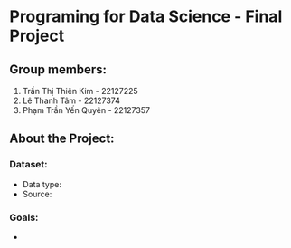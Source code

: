 # Programing for Data Science - Final Project
## Group members:
1. Trần Thị Thiên Kim - 22127225
2. Lê Thanh Tâm - 22127374
3. Phạm Trần Yến Quyên - 22127357

## About the Project:
### Dataset:
- Data type:
- Source:

### Goals:
- 
